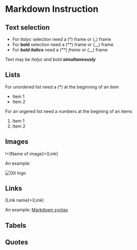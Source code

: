 # Markdown Instruction

## Text selection

* For *Italyc* selection need a (*) frame or (_) frame
* For **bold** selection need a (**) frame or (__) frame
* For ***bold italics*** need a (***) frame or (*__) frame

Text may be *Italyc and bold **simultaneously***

## Lists

For unordered list need a (*) at the beginning of an item

* Item 1
* Item 2

For an orgered list need a numbers at the begining of an items

1. Item 1
2. Item 2

## Images

!+[Name of image]+(Link)

An example:

![Git logo](https://fuzeservers.ru/wp-content/uploads/3/0/c/30c29ce4cc08523ecc6e1f205bc207d0.jpeg)

## Links

[Link name]+(Link)

An example:
[Markdown syntax](https://www.markdownguide.org/basic-syntax/)

## Tabels

## Quotes
